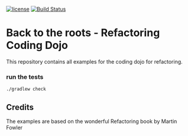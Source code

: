 [![license](https://img.shields.io/badge/license-Apache%20License%202.0-blue.svg?style=flat)](http://www.apache.org/licenses/LICENSE-2.0)
[![Build Status](https://travis-ci.org/mariodavid/refactoring-coding-dojo.svg?branch=master)](https://travis-ci.org/mariodavid/refactoring-coding-dojo)

# Back to the roots - Refactoring Coding Dojo

This repository contains all examples for the coding dojo for refactoring.



### run the tests

```
./gradlew check
```



## Credits

The examples are based on the wonderful Refactoring book by Martin Fowler
